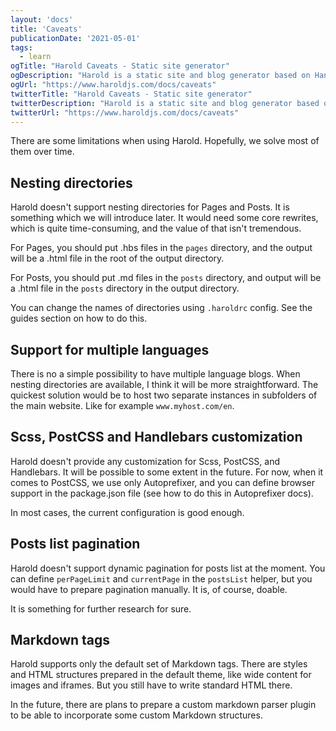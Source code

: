 ```yaml
---
layout: 'docs'
title: 'Caveats'
publicationDate: '2021-05-01'
tags:
  - learn
ogTitle: "Harold Caveats - Static site generator"
ogDescription: "Harold is a static site and blog generator based on Handlebars and Markdown. Let's see how to use it."
ogUrl: "https://www.haroldjs.com/docs/caveats"
twitterTitle: "Harold Caveats - Static site generator"
twitterDescription: "Harold is a static site and blog generator based on Handlebars and Markdown. Let's see how to use it."
twitterUrl: "https://www.haroldjs.com/docs/caveats"
---
```


There are some limitations when using Harold. Hopefully, we solve most of them over time.

## Nesting directories

Harold doesn't support nesting directories for Pages and Posts. It is something which we will introduce later. It would need some core rewrites, which is quite time-consuming, and the value of that isn't tremendous.

For Pages, you should put .hbs files in the `pages` directory, and the output will be a .html file in the root of the output directory.

For Posts, you should put .md files in the `posts` directory, and output will be a .html file in the `posts` directory in the output directory.

You can change the names of directories using `.haroldrc` config. See the guides section on how to do this. 

## Support for multiple languages

There is no a simple possibility to have multiple language blogs. When nesting directories are available, I think it will be more straightforward. The quickest solution would be to host two separate instances in subfolders of the main website. Like for example `www.myhost.com/en`.

## Scss, PostCSS and Handlebars customization

Harold doesn't provide any customization for Scss, PostCSS, and Handlebars. It will be possible to some extent in the future. For now, when it comes to PostCSS, we use only Autoprefixer, and you can define browser support in the package.json file (see how to do this in Autoprefixer docs).

In most cases, the current configuration is good enough.

## Posts list pagination

Harold doesn't support dynamic pagination for posts list at the moment. You can define `perPageLimit` and `currentPage` in the `postsList` helper, but you would have to prepare pagination manually. It is, of course, doable.

It is something for further research for sure.

## Markdown tags

Harold supports only the default set of Markdown tags. There are styles and HTML structures prepared in the default theme, like wide content for images and iframes. But you still have to write standard HTML there. 

In the future, there are plans to prepare a custom markdown parser plugin to be able to incorporate some custom Markdown structures.
